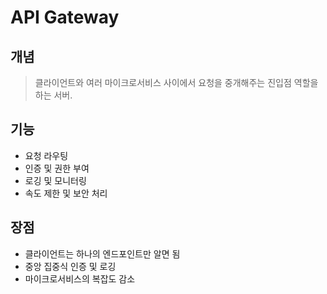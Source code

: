 # API Gateway

## 개념
> 클라이언트와 여러 마이크로서비스 사이에서 요청을 중개해주는 진입점 역할을 하는 서버.

## 기능
- 요청 라우팅
- 인증 및 권한 부여
- 로깅 및 모니터링
- 속도 제한 및 보안 처리

## 장점
- 클라이언트는 하나의 엔드포인트만 알면 됨
- 중앙 집중식 인증 및 로깅
- 마이크로서비스의 복잡도 감소